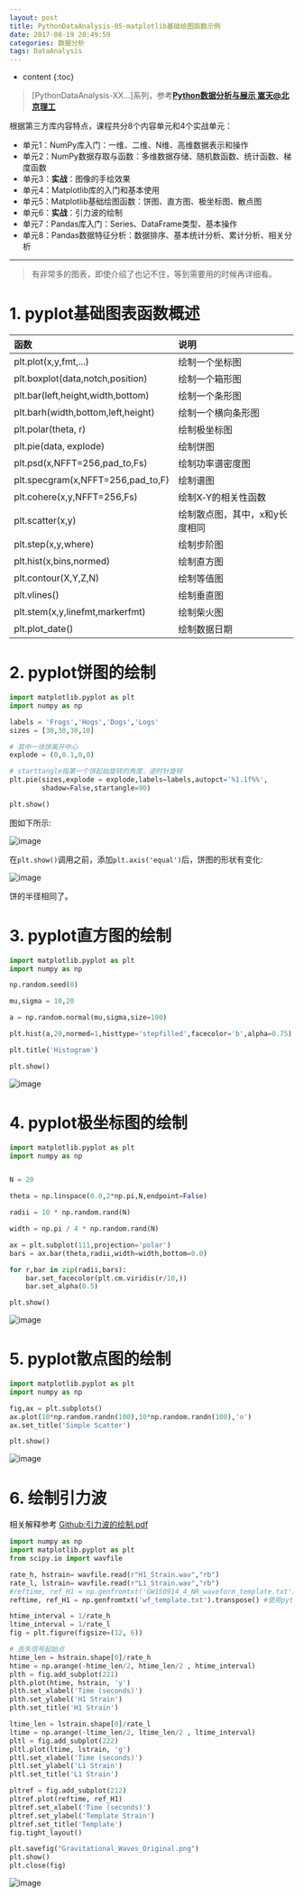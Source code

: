 ```yaml
---
layout: post
title: PythonDataAnalysis-05-matplotlib基础绘图函数示例
date: 2017-08-19 20:49:59
categories: 数据分析
tags: DataAnalysis
---
```

* content
{:toc}

> [PythonDataAnalysis-XX...]系列，参考[**Python数据分析与展示 嵩天@北京理工**](http://www.icourse163.org/course/BIT-1001870002)

根据第三方库内容特点，课程共分8个内容单元和4个实战单元：
 - 单元1：NumPy库入门：一维、二维、N维、高维数据表示和操作
 - 单元2：NumPy数据存取与函数：多维数据存储、随机数函数、统计函数、梯度函数
 - 单元3：**实战**：图像的手绘效果
 - 单元4：Matplotlib库的入门和基本使用
 - 单元5：Matplotlib基础绘图函数：饼图、直方图、极坐标图、散点图
 - 单元6：**实战**：引力波的绘制
 - 单元7：Pandas库入门：Series、DataFrame类型、基本操作
 - 单元8：Pandas数据特征分析：数据排序、基本统计分析、累计分析、相关分析

---
> 有非常多的图表，即使介绍了也记不住，等到需要用的时候再详细看。

# 1. pyplot基础图表函数概述

|                函数                |   说明   |
|:---------------------------------- |:-------- |
| plt.plot(x,y,fmt,...)              |绘制一个坐标图|
| plt.boxplot(data,notch,position)   |  绘制一个箱形图        |
| plt.bar(left,height,width,bottom)  |  绘制一个条形图        |
| plt.barh(width,bottom,left,height) |    绘制一个横向条形图      |
| plt.polar(theta, r)                |  绘制极坐标图        |
| plt.pie(data, explode)             |  绘制饼图        |
| plt.psd(x,NFFT=256,pad_to,Fs)      |  绘制功率谱密度图        |
| plt.specgram(x,NFFT=256,pad_to,F)  |   绘制谱图       |
| plt.cohere(x,y,NFFT=256,Fs)        | 绘制X‐Y的相关性函数         |
| plt.scatter(x,y)                   |  绘制散点图，其中，x和y长度相同        |
| plt.step(x,y,where)                | 绘制步阶图         |
| plt.hist(x,bins,normed)            | 绘制直方图         |
| plt.contour(X,Y,Z,N)               |   绘制等值图       |
| plt.vlines()                       | 绘制垂直图         |
| plt.stem(x,y,linefmt,markerfmt)    |绘制柴火图          |
| plt.plot_date()                                   |  绘制数据日期        |


# 2. pyplot饼图的绘制

```python
import matplotlib.pyplot as plt
import numpy as np

labels = 'Frogs','Hogs','Dogs','Logs'
sizes = [30,30,30,10]

# 其中一块饼离开中心
explode = (0,0.1,0,0)

# starttangle指第一个饼起始旋转的角度，逆时针旋转
plt.pie(sizes,explode = explode,labels=labels,autopct='%1.1f%%',
        shadow=False,startangle=90)

plt.show()

```

图如下所示:

![image](https://user-images.githubusercontent.com/18595935/30643782-3df05e1e-9e4b-11e7-89c6-0f96f12a1aad.png)

在`plt.show()`调用之前，添加`plt.axis('equal')`后，饼图的形状有变化:

![image](https://user-images.githubusercontent.com/18595935/30643890-889939b8-9e4b-11e7-998c-4a5e86d425bf.png)

饼的半径相同了。





# 3. pyplot直方图的绘制

```python
import matplotlib.pyplot as plt
import numpy as np

np.random.seed(0)

mu,sigma = 10,20

a = np.random.normal(mu,sigma,size=100)

plt.hist(a,20,normed=1,histtype='stepfilled',facecolor='b',alpha=0.75)

plt.title('Histogram')

plt.show()

```

![image](https://user-images.githubusercontent.com/18595935/30644155-7261d226-9e4c-11e7-95a1-e7e07cebc385.png)



# 4. pyplot极坐标图的绘制

```python
import matplotlib.pyplot as plt
import numpy as np


N = 20

theta = np.linspace(0.0,2*np.pi,N,endpoint=False)

radii = 10 * np.random.rand(N)

width = np.pi / 4 * np.random.rand(N)

ax = plt.subplot(111,projection='polar')
bars = ax.bar(theta,radii,width=width,bottom=0.0)

for r,bar in zip(radii,bars):
    bar.set_facecolor(plt.cm.viridis(r/10,))
    bar.set_alpha(0.5)

plt.show()
```

![image](https://user-images.githubusercontent.com/18595935/30644952-1e24c88c-9e4f-11e7-858b-fe7b37daeff3.png)


# 5. pyplot散点图的绘制


```python
import matplotlib.pyplot as plt
import numpy as np

fig,ax = plt.subplots()
ax.plot(10*np.random.randn(100),10*np.random.randn(100),'o')
ax.set_title('Simple Scatter')

plt.show()

```

![image](https://user-images.githubusercontent.com/18595935/30645026-63116298-9e4f-11e7-97c7-4f6e7e30b55c.png)


# 6. 绘制引力波

相关解释参考 [Github:引力波的绘制.pdf](https://github.com/utanesuke0612/utanesuke0612.github.io/blob/master/code/DataAnalysis/bjlg/DV06-%E5%AE%9E%E4%BE%8B2-%E5%BC%95%E5%8A%9B%E6%B3%A2%E7%9A%84%E7%BB%98%E5%88%B6.pdf)

```python
import numpy as np
import matplotlib.pyplot as plt
from scipy.io import wavfile

rate_h, hstrain= wavfile.read(r"H1_Strain.wav","rb")
rate_l, lstrain= wavfile.read(r"L1_Strain.wav","rb")
#reftime, ref_H1 = np.genfromtxt('GW150914_4_NR_waveform_template.txt').transpose()
reftime, ref_H1 = np.genfromtxt('wf_template.txt').transpose() #使用python123.io下载文件

htime_interval = 1/rate_h
ltime_interval = 1/rate_l
fig = plt.figure(figsize=(12, 6))

# 丢失信号起始点
htime_len = hstrain.shape[0]/rate_h
htime = np.arange(-htime_len/2, htime_len/2 , htime_interval)
plth = fig.add_subplot(221)
plth.plot(htime, hstrain, 'y')
plth.set_xlabel('Time (seconds)')
plth.set_ylabel('H1 Strain')
plth.set_title('H1 Strain')

ltime_len = lstrain.shape[0]/rate_l
ltime = np.arange(-ltime_len/2, ltime_len/2 , ltime_interval)
pltl = fig.add_subplot(222)
pltl.plot(ltime, lstrain, 'g')
pltl.set_xlabel('Time (seconds)')
pltl.set_ylabel('L1 Strain')
pltl.set_title('L1 Strain')

pltref = fig.add_subplot(212)
pltref.plot(reftime, ref_H1)
pltref.set_xlabel('Time (seconds)')
pltref.set_ylabel('Template Strain')
pltref.set_title('Template')
fig.tight_layout()

plt.savefig("Gravitational_Waves_Original.png")
plt.show()
plt.close(fig)
```

![image](https://user-images.githubusercontent.com/18595935/30645622-3bdccb66-9e51-11e7-811c-d64ed617da6f.png)
